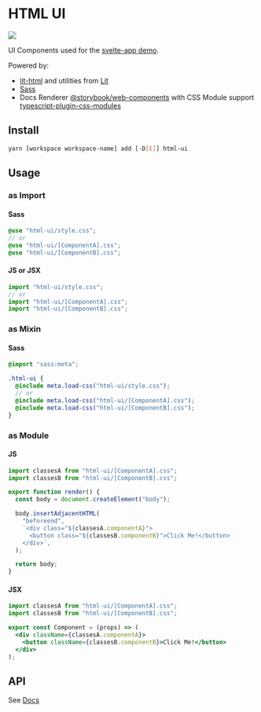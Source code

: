 # HTML UI

[<img src="https://codecov.io/gh/psychobolt/vite-storybook-boilerplate/branch/main/graph/badge.svg?flag=html-ui">](https://codecov.io/gh/psychobolt/vite-storybook-boilerplate/tree/main/packages/html-ui)

UI Components used for the [svelte-app demo](https://github.com/psychobolt/vite-storybook-boilerplate/tree/main/apps/svelte-app).

Powered by:

- [lit-html](https://lit.dev/docs/libraries/standalone-templates/) and utilities from [Lit](https://lit.dev)
- [Sass](https://sass-lang.com)
- Docs Renderer [@storybook/web-components](https://www.npmjs.com/package/@storybook/web-components) with CSS Module support [typescript-plugin-css-modules](https://github.com/mrmckeb/typescript-plugin-css-modules)

## Install

```sh
yarn [workspace workspace-name] add [-D[E]] html-ui
```

## Usage

### as Import

#### Sass

```scss
@use "html-ui/style.css";
// or
@use "html-ui/[ComponentA].css";
@use "html-ui/[ComponentB].css";
```

#### JS or JSX

```js
import "html-ui/style.css";
// or
import "html-ui/[ComponentA].css";
import "html-ui/[ComponentB].css";
```

### as Mixin

#### Sass

```scss
@import "sass:meta";

.html-ui {
  @include meta.load-css("html-ui/style.css");
  // or
  @include meta.load-css("html-ui/[ComponentA].css");
  @include meta.load-css("html-ui/[ComponentB].css");
}
```

### as Module

#### JS

```js
import classesA from "html-ui/[ComponentA].css";
import classesB from "html-ui/[ComponentB].css";

export function render() {
  const body = document.createElement("body");

  body.insertAdjacentHTML(
    "beforeend",
    `<div class="${classesA.componentA}">
      <button class="${classesB.componentB}">Click Me!</button>
    </div>`,
  );

  return body;
}
```

#### JSX

```jsx
import classesA from "html-ui/[ComponentA].css";
import classesB from "html-ui/[ComponentB].css";

export const Component = (props) => (
  <div className={classesA.componentA}>
    <button className={classesB.componentB}>Click Me!</button>
  </div>
);
```

## API

See [Docs](https://main--642f32dc32967ec57a93be46.chromatic.com/?path=/docs/readme--docs)
